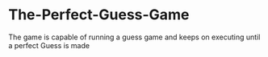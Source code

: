 # The-Perfect-Guess-Game
The game is capable of running a guess game and keeps on executing until a perfect Guess is made
